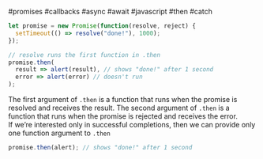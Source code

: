 #promises #callbacks #async #await #javascript  #then #catch

```javascript
let promise = new Promise(function(resolve, reject) {
  setTimeout(() => resolve("done!"), 1000);
});

// resolve runs the first function in .then
promise.then(
  result => alert(result), // shows "done!" after 1 second
  error => alert(error) // doesn't run
);
```  

The first argument of `.then` is a function that runs when the promise is resolved and receives the result.
The second argument of `.then` is a function that runs when the promise is rejected and receives the error.  
If we’re interested only in successful completions, then we can provide only one function argument to `.then`  

```javascript
promise.then(alert); // shows "done!" after 1 second
```